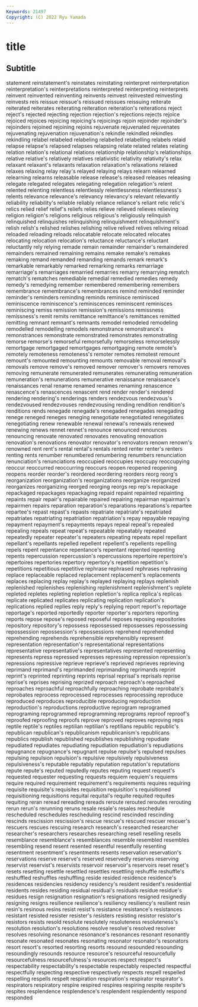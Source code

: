 ```yaml
---
Keywords: 21497
Copyright: (C) 2022 Ryu Yamada
---
```



# title

## Subtitle
statement reinstatement's reinstates reinstating reinterpret reinterpretation
reinterpretation's reinterpretations reinterpreted reinterpreting reinterprets reinvent reinvented reinventing reinvents reinvest
reinvested reinvesting reinvests reis reissue reissue's reissued reissues reissuing reiterate
reiterated reiterates reiterating reiteration reiteration's reiterations reject reject's rejected rejecting
rejection rejection's rejections rejects rejoice rejoiced rejoices rejoicing rejoicing's rejoicings
rejoin rejoinder rejoinder's rejoinders rejoined rejoining rejoins rejuvenate rejuvenated rejuvenates
rejuvenating rejuvenation rejuvenation's rekindle rekindled rekindles rekindling relabel relabeled relabeling
relabelled relabelling relabels relaid relapse relapse's relapsed relapses relapsing relate
related relates relating relation relation's relational relations relationship relationship's relationships
relative relative's relatively relatives relativistic relativity relativity's relax relaxant relaxant's
relaxants relaxation relaxation's relaxations relaxed relaxes relaxing relay relay's relayed
relaying relays relearn relearned relearning relearns releasable release release's released
releases releasing relegate relegated relegates relegating relegation relegation's relent relented
relenting relentless relentlessly relentlessness relentlessness's relents relevance relevance's relevancy relevancy's
relevant relevantly reliability reliability's reliable reliably reliance reliance's reliant relic
relic's relics relied relief relief's reliefs relies relieve relieved relieves
relieving religion religion's religions religious religious's religiously relinquish relinquished relinquishes
relinquishing relinquishment relinquishment's relish relish's relished relishes relishing relive relived
relives reliving reload reloaded reloading reloads relocatable relocate relocated relocates
relocating relocation relocation's reluctance reluctance's reluctant reluctantly rely relying remade
remain remainder remainder's remaindered remainders remained remaining remains remake remake's
remakes remaking remand remanded remanding remands remark remark's remarkable remarkably
remarked remarking remarks remarriage remarriage's remarriages remarried remarries remarry remarrying
rematch rematch's rematches remediable remedial remedied remedies remedy remedy's remedying
remember remembered remembering remembers remembrance remembrance's remembrances remind reminded reminder
reminder's reminders reminding reminds reminisce reminisced reminiscence reminiscence's reminiscences reminiscent
reminisces reminiscing remiss remission remission's remissions remissness remissness's remit remits
remittance remittance's remittances remitted remitting remnant remnant's remnants remodel remodeled
remodeling remodelled remodelling remodels remonstrance remonstrance's remonstrances remonstrate remonstrated remonstrates
remonstrating remorse remorse's remorseful remorsefully remorseless remorselessly remortgage remortgaged remortgages
remortgaging remote remote's remotely remoteness remoteness's remoter remotes remotest remount
remount's remounted remounting remounts removable removal removal's removals remove remove's
removed remover remover's removers removes removing remunerate remunerated remunerates remunerating
remuneration remuneration's remunerations remunerative renaissance renaissance's renaissances renal rename renamed
renames renaming renascence renascence's renascences renascent rend render render's rendered
rendering rendering's renderings renders rendezvous rendezvous's rendezvoused rendezvouses rendezvousing rending
rendition rendition's renditions rends renegade renegade's renegaded renegades renegading renege
reneged reneges reneging renegotiate renegotiated renegotiates renegotiating renew renewable renewal
renewal's renewals renewed renewing renews rennet rennet's renounce renounced renounces
renouncing renovate renovated renovates renovating renovation renovation's renovations renovator renovator's
renovators renown renown's renowned rent rent's rental rental's rentals rented
renter renter's renters renting rents renumber renumbered renumbering renumbers renunciation
renunciation's renunciations reoccupied reoccupies reoccupy reoccupying reoccur reoccurred reoccurring reoccurs
reopen reopened reopening reopens reorder reorder's reordered reordering reorders reorg
reorg's reorganization reorganization's reorganizations reorganize reorganized reorganizes reorganizing reorged reorging
reorgs rep rep's repackage repackaged repackages repackaging repaid repaint repainted
repainting repaints repair repair's repairable repaired repairing repairman repairman's repairmen
repairs reparation reparation's reparations reparations's repartee repartee's repast repast's repasts
repatriate repatriate's repatriated repatriates repatriating repatriation repatriation's repay repayable repaying
repayment repayment's repayments repays repeal repeal's repealed repealing repeals repeat
repeat's repeatable repeatably repeated repeatedly repeater repeater's repeaters repeating repeats
repel repellant repellant's repellants repelled repellent repellent's repellents repelling repels
repent repentance repentance's repentant repented repenting repents repercussion repercussion's repercussions
repertoire repertoire's repertoires repertories repertory repertory's repetition repetition's repetitions repetitious
repetitive rephrase rephrased rephrases rephrasing replace replaceable replaced replacement replacement's
replacements replaces replacing replay replay's replayed replaying replays replenish replenished
replenishes replenishing replenishment replenishment's replete repleted repletes repleting repletion repletion's
replica replica's replicas replicate replicated replicates replicating replication replication's replications
replied replies reply reply's replying report report's reportage reportage's reported
reportedly reporter reporter's reporters reporting reports repose repose's reposed reposeful
reposes reposing repositories repository repository's repossess repossessed repossesses repossessing repossession
repossession's repossessions reprehend reprehended reprehending reprehends reprehensible reprehensibly represent representation
representation's representational representations representative representative's representatives represented representing represents repress
repressed represses repressing repression repression's repressions repressive reprieve reprieve's reprieved
reprieves reprieving reprimand reprimand's reprimanded reprimanding reprimands reprint reprint's reprinted
reprinting reprints reprisal reprisal's reprisals reprise reprise's reprises reprising reprized
reproach reproach's reproached reproaches reproachful reproachfully reproaching reprobate reprobate's reprobates
reprocess reprocessed reprocesses reprocessing reproduce reproduced reproduces reproducible reproducing reproduction
reproduction's reproductions reproductive reprogram reprogramed reprograming reprogrammed reprogramming reprograms reproof
reproof's reproofed reproofing reproofs reprove reproved reproves reproving reps reptile
reptile's reptiles reptilian reptilian's reptilians republic republic's republican republican's republicanism
republicanism's republicans republics republish republished republishes republishing repudiate repudiated repudiates
repudiating repudiation repudiation's repudiations repugnance repugnance's repugnant repulse repulse's repulsed
repulses repulsing repulsion repulsion's repulsive repulsively repulsiveness repulsiveness's reputable reputably
reputation reputation's reputations repute repute's reputed reputedly reputes reputing request
request's requested requester requesting requests requiem requiem's requiems require required
requirement requirement's requirements requires requiring requisite requisite's requisites requisition requisition's
requisitioned requisitioning requisitions requital requital's requite requited requites requiting reran
reread rereading rereads reroute rerouted reroutes rerouting rerun rerun's rerunning
reruns resale resale's resales reschedule rescheduled reschedules rescheduling rescind rescinded
rescinding rescinds rescission rescission's rescue rescue's rescued rescuer rescuer's rescuers
rescues rescuing research research's researched researcher researcher's researchers researches researching
resell reselling resells resemblance resemblance's resemblances resemble resembled resembles resembling
resend resent resented resentful resentfully resenting resentment resentment's resentments resents
reservation reservation's reservations reserve reserve's reserved reservedly reserves reserving reservist
reservist's reservists reservoir reservoir's reservoirs reset reset's resets resetting resettle
resettled resettles resettling reshuffle reshuffle's reshuffled reshuffles reshuffling reside resided
residence residence's residences residencies residency residency's resident resident's residential residents
resides residing residual residual's residuals residue residue's residues resign resignation
resignation's resignations resigned resignedly resigning resigns resilience resilience's resiliency resiliency's
resilient resin resin's resinous resins resist resist's resistance resistance's resistances
resistant resisted resister resister's resisters resisting resistor resistor's resistors resists
resold resolute resolutely resoluteness resoluteness's resolution resolution's resolutions resolve resolve's
resolved resolver resolves resolving resonance resonance's resonances resonant resonantly resonate
resonated resonates resonating resonator resonator's resonators resort resort's resorted resorting
resorts resound resounded resounding resoundingly resounds resource resource's resourceful resourcefully
resourcefulness resourcefulness's resources respect respect's respectability respectability's respectable respectably respected
respectful respectfully respecting respective respectively respects respell respelled respelling respells
respelt respiration respiration's respirator respirator's respirators respiratory respire respired respires
respiring respite respite's respites resplendence resplendence's resplendent resplendently respond responded
